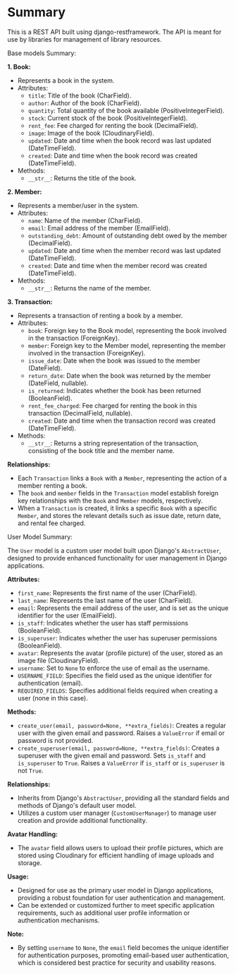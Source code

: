 <h1>Summary</h1>
<p>This is a REST API built using django-restframework.
The API is meant for use by libraries for management of library resources.
  </p>
<p>Base models Summary:</p>

**1. Book:**
- Represents a book in the system.
- Attributes:
  - `title`: Title of the book (CharField).
  - `author`: Author of the book (CharField).
  - `quantity`: Total quantity of the book available (PositiveIntegerField).
  - `stock`: Current stock of the book (PositiveIntegerField).
  - `rent_fee`: Fee charged for renting the book (DecimalField).
  - `image`: Image of the book (CloudinaryField).
  - `updated`: Date and time when the book record was last updated (DateTimeField).
  - `created`: Date and time when the book record was created (DateTimeField).
- Methods:
  - `__str__`: Returns the title of the book.

**2. Member:**
- Represents a member/user in the system.
- Attributes:
  - `name`: Name of the member (CharField).
  - `email`: Email address of the member (EmailField).
  - `outstanding_debt`: Amount of outstanding debt owed by the member (DecimalField).
  - `updated`: Date and time when the member record was last updated (DateTimeField).
  - `created`: Date and time when the member record was created (DateTimeField).
- Methods:
  - `__str__`: Returns the name of the member.

**3. Transaction:**
- Represents a transaction of renting a book by a member.
- Attributes:
  - `book`: Foreign key to the Book model, representing the book involved in the transaction (ForeignKey).
  - `member`: Foreign key to the Member model, representing the member involved in the transaction (ForeignKey).
  - `issue_date`: Date when the book was issued to the member (DateField).
  - `return_date`: Date when the book was returned by the member (DateField, nullable).
  - `is_returned`: Indicates whether the book has been returned (BooleanField).
  - `rent_fee_charged`: Fee charged for renting the book in this transaction (DecimalField, nullable).
  - `created`: Date and time when the transaction record was created (DateTimeField).
- Methods:
  - `__str__`: Returns a string representation of the transaction, consisting of the book title and the member name.

**Relationships:**
- Each `Transaction` links a `Book` with a `Member`, representing the action of a member renting a book.
- The `book` and `member` fields in the `Transaction` model establish foreign key relationships with the `Book` and `Member` models, respectively.
- When a `Transaction` is created, it links a specific `Book` with a specific `Member`, and stores the relevant details such as issue date, return date, and rental fee charged.

<p>
  
User Model Summary:
</p>

The `User` model is a custom user model built upon Django's `AbstractUser`, designed to provide enhanced functionality for user management in Django applications.

**Attributes:**
- `first_name`: Represents the first name of the user (CharField).
- `last_name`: Represents the last name of the user (CharField).
- `email`: Represents the email address of the user, and is set as the unique identifier for the user (EmailField).
- `is_staff`: Indicates whether the user has staff permissions (BooleanField).
- `is_superuser`: Indicates whether the user has superuser permissions (BooleanField).
- `avatar`: Represents the avatar (profile picture) of the user, stored as an image file (CloudinaryField).
- `username`: Set to `None` to enforce the use of email as the username.
- `USERNAME_FIELD`: Specifies the field used as the unique identifier for authentication (email).
- `REQUIRED_FIELDS`: Specifies additional fields required when creating a user (none in this case).

**Methods:**
- `create_user(email, password=None, **extra_fields)`: Creates a regular user with the given email and password. Raises a `ValueError` if email or password is not provided.
- `create_superuser(email, password=None, **extra_fields)`: Creates a superuser with the given email and password. Sets `is_staff` and `is_superuser` to `True`. Raises a `ValueError` if `is_staff` or `is_superuser` is not `True`.

**Relationships:**
- Inherits from Django's `AbstractUser`, providing all the standard fields and methods of Django's default user model.
- Utilizes a custom user manager (`CustomUserManager`) to manage user creation and provide additional functionality.

**Avatar Handling:**
- The `avatar` field allows users to upload their profile pictures, which are stored using Cloudinary for efficient handling of image uploads and storage.

**Usage:**
- Designed for use as the primary user model in Django applications, providing a robust foundation for user authentication and management.
- Can be extended or customized further to meet specific application requirements, such as additional user profile information or authentication mechanisms.

**Note:**
- By setting `username` to `None`, the `email` field becomes the unique identifier for authentication purposes, promoting email-based user authentication, which is considered best practice for security and usability reasons.
